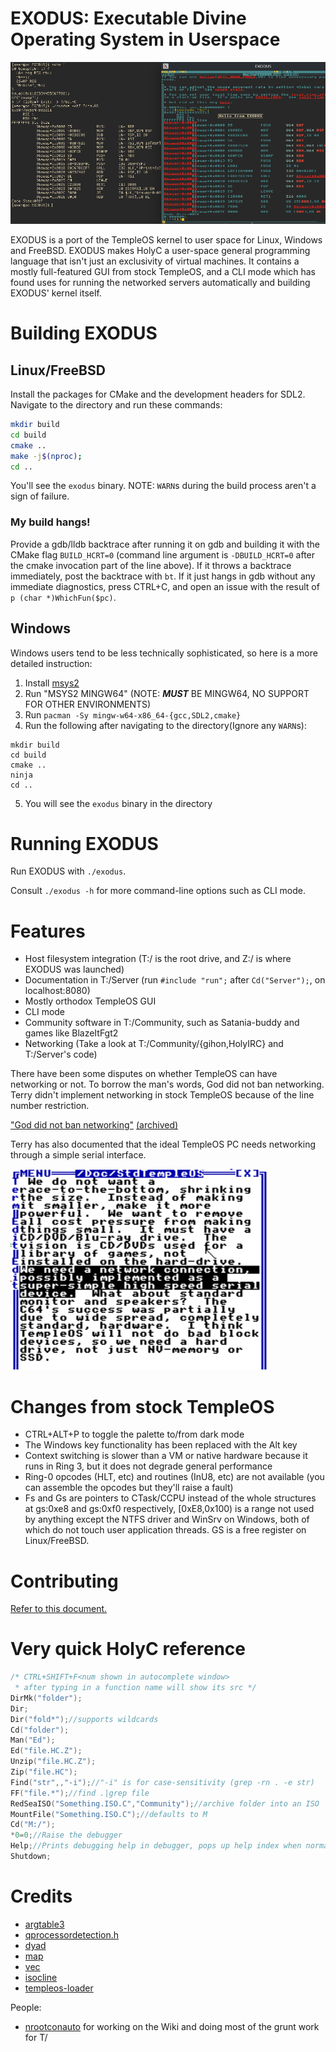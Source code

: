 # EXODUS: Executable Divine Operating System in Userspace

![EXODUS](img/Exodus.png)

EXODUS is a port of the TempleOS kernel to user space for Linux, Windows and FreeBSD.
EXODUS makes HolyC a user-space general programming language that
isn't just an exclusivity of virtual machines. It contains a mostly
full-featured GUI from stock TempleOS, and a CLI mode which has found
uses for running the networked servers automatically and building
EXODUS' kernel itself.

# Building EXODUS

## Linux/FreeBSD

Install the packages for CMake and the development headers for SDL2.
Navigate to the directory and run these commands:

```sh
mkdir build
cd build
cmake ..
make -j$(nproc);
cd ..
```

You\'ll see the `exodus` binary. NOTE: `WARN`s during the build process aren\'t
a sign of failure.

### My build hangs!

Provide a gdb/lldb backtrace after running it on gdb and building it with the CMake flag `BUILD_HCRT=0` (command line argument is `-DBUILD_HCRT=0` after the cmake invocation part of the line above). If it throws a backtrace immediately, post the backtrace with `bt`. If it just hangs in gdb without any immediate diagnostics, press CTRL+C, and open an issue with the result of `p (char *)WhichFun($pc)`.

## Windows

Windows users tend to be less technically sophisticated,
so here is a more detailed instruction:

1. Install [msys2](https://msys2.org)
2. Run "MSYS2 MINGW64" (NOTE: ***MUST*** BE MINGW64, NO SUPPORT FOR OTHER ENVIRONMENTS)
3. Run `pacman -Sy mingw-w64-x86_64-{gcc,SDL2,cmake}`
4. Run the following after navigating to the directory(Ignore any `WARN`s):
```
mkdir build
cd build
cmake ..
ninja
cd ..
```
5. You will see the `exodus` binary in the directory

# Running EXODUS

Run EXODUS with `./exodus`.

Consult `./exodus -h` for more command-line options such as CLI mode.

# Features
- Host filesystem integration (T:/ is the root drive, and Z:/ is where EXODUS was launched)
- Documentation in T:/Server (run `#include "run";` after `Cd("Server");`, on localhost:8080)
- Mostly orthodox TempleOS GUI
- CLI mode
- Community software in T:/Community, such as Satania-buddy and games like BlazeItFgt2
- Networking (Take a look at T:/Community/{gihon,HolyIRC} and T:/Server's code)

There have been some disputes on whether TempleOS can have networking or not.
To borrow the man's words, God did not ban networking.
Terry didn't implement networking in stock TempleOS because of
the line number restriction.

["God did not ban networking"](https://old.reddit.com/r/TempleOS_Official/comments/2pzdy6/can_there_be_networking/cn1kshe/) [(archived)](https://archive.is/0epu3)

Terry has also documented that the ideal TempleOS PC needs networking through a simple
serial interface. 

![Networking with serial](img/serialnetworking.png)

# Changes from stock TempleOS
- CTRL+ALT+P to toggle the palette to/from dark mode
- The Windows key functionality has been replaced with the Alt key
- Context switching is slower than a VM or native hardware because it runs in Ring 3, but it does not degrade general performance
- Ring-0 opcodes (HLT, etc) and routines (InU8, etc) are not available (you can assemble the opcodes but they'll raise a fault)
- Fs and Gs are pointers to CTask/CCPU instead of the whole structures at gs:0xe8 and gs:0xf0 respectively, \[0xE8,0x100) is a range not used by anything except the NTFS driver and WinSrv on Windows, both of which do not touch user application threads. GS is a free register on Linux/FreeBSD.

# Contributing
[Refer to this document.](./CONTRIBUTING.md)

# Very quick HolyC reference
```C
/* CTRL+SHIFT+F<num shown in autocomplete window>
 * after typing in a function name will show its src */
DirMk("folder");
Dir;
Dir("fold*");//supports wildcards
Cd("folder");
Man("Ed");
Ed("file.HC.Z");
Unzip("file.HC.Z");
Zip("file.HC");
Find("str",,"-i");//"-i" is for case-sensitivity (grep -rn . -e str)
FF("file.*");//find .|grep file
RedSeaISO("Something.ISO.C","Community");//archive folder into an ISO
MountFile("Something.ISO.C");//defaults to M
Cd("M:/");
*0=0;//Raise the debugger
Help;//Prints debugging help in debugger, pops up help index when normal
Shutdown;
```

# Credits

- [argtable3](https://github.com/argtable/argtable3)
- [qprocessordetection.h](https://qt.gitorious.org/qt/qtbase/blobs/master/src/corelib/global/qprocessordetection.h)
- [dyad](https://github.com/rxi/dyad)
- [map](https://github.com/rxi/map)
- [vec](https://github.com/rxi/vec)
- [isocline](https://github.com/daanx/isocline)
- [templeos-loader](https://github.com/minexew/templeos-loader)

People:

- [nrootconauto](https://github.com/nrootconauto) for working on the Wiki and doing most of the grunt work for T/
